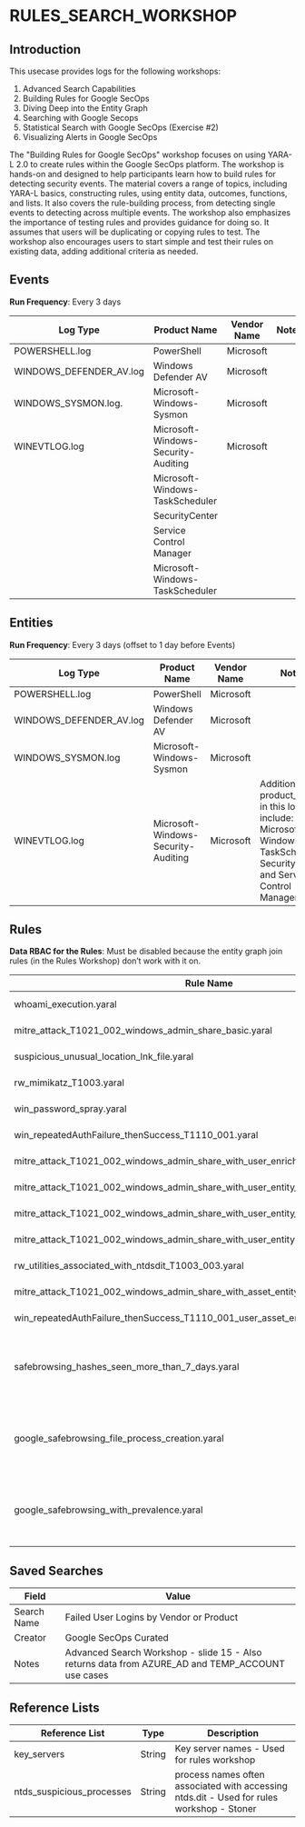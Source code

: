 
# RULES_SEARCH_WORKSHOP

## Introduction

This usecase provides logs for the following workshops:
 1. Advanced Search Capabilities
 1. Building Rules for Google SecOps
 1. Diving Deep into the Entity Graph
 1. Searching with Google Secops
 1. Statistical Search with Google SecOps (Exercise #2)
 1. Visualizing Alerts in Google SecOps

The "Building Rules for Google SecOps" workshop focuses on using YARA-L 2.0 to create rules within the Google SecOps platform. The workshop is hands-on and designed to help participants learn how to build rules for detecting security events. The material covers a range of topics, including YARA-L basics, constructing rules, using entity data, outcomes, functions, and lists. It also covers the rule-building process, from detecting single events to detecting across multiple events. The workshop also emphasizes the importance of testing rules and provides guidance for doing so. It assumes that users will be duplicating or copying rules to test. The workshop also encourages users to start simple and test their rules on existing data, adding additional criteria as needed.

## Events

**Run Frequency**: Every 3 days

| Log Type                | Product Name                         | Vendor Name | Notes |
|-------------------------|--------------------------------------|-------------|-------|
| POWERSHELL.log          | PowerShell                           | Microsoft   |       |
| WINDOWS_DEFENDER_AV.log | Windows Defender AV                  | Microsoft   |       |
| WINDOWS_SYSMON.log.     | Microsoft-Windows-Sysmon             | Microsoft   |       |
| WINEVTLOG.log           | Microsoft-Windows-Security-Auditing  | Microsoft   |       |
|                         | Microsoft-Windows-TaskScheduler      |             |       |
|                         | SecurityCenter                       |             |       |
|                         | Service Control Manager              |             |       |
|                         | Microsoft-Windows-TaskScheduler      |             |       |

## Entities

**Run Frequency**: Every 3 days (offset to 1 day before Events)

| Log Type                | Product Name                        | Vendor Name | Notes                                                                                                                           |
|-------------------------|-------------------------------------|-------------|---------------------------------------------------------------------------------------------------------------------------------|
| POWERSHELL.log          | PowerShell                          | Microsoft   |                                                                                                                                 |
| WINDOWS_DEFENDER_AV.log | Windows Defender AV                 | Microsoft   |                                                                                                                                 |
| WINDOWS_SYSMON.log      | Microsoft-Windows-Sysmon            | Microsoft   |                                                                                                                                 |
| WINEVTLOG.log           | Microsoft-Windows-Security-Auditing | Microsoft   | Additional product_names in this log type include: Microsoft-Windows-TaskScheduler, SecurityCenter, and Service Control Manager |


## Rules

**Data RBAC for the Rules**: Must be disabled because the entity graph join rules (in the Rules Workshop) don’t work with it on.


| Rule Name                                                                          | Live | Alerting | Notes                                                                                                                                                                                                                                                                 |
|------------------------------------------------------------------------------------|------|----------|----------------------------------------------------------------------------------|
| whoami_execution.yaral                                                             | True | False    | Rule Workshop slide 17                                                           |
| mitre_attack_T1021_002_windows_admin_share_basic.yaral                             | False| False    | Rule Workshop slide 22                                                           |
| suspicious_unusual_location_lnk_file.yaral                                         | False| False    | Rule Workshop slide 27                                                           |
| rw_mimikatz_T1003.yaral                                                            | True | False    | Rule Workshop slide 29                                                           |
| win_password_spray.yaral                                                           | False| False    | Rule Workshop slide 44                                                           |
| win_repeatedAuthFailure_thenSuccess_T1110_001.yaral                                | True | True     | Rule Workshop slide 60                                                           |
| mitre_attack_T1021_002_windows_admin_share_with_user_enrichment.yaral              | False| False    | Rule Workshop slide 50                                                           |
| mitre_attack_T1021_002_windows_admin_share_with_user_entity_non_domain_admin.yaral | False| False    | Rule Workshop slide 55                                                           |
| mitre_attack_T1021_002_windows_admin_share_with_user_entity_domain_admin.yaral     | False| False    | EG workshop slide 43                                                             |
| mitre_attack_T1021_002_windows_admin_share_with_user_entity.yaral                  | False| False    | EG workshop slide 41                                                             |
| rw_utilities_associated_with_ntdsdit_T1003_003.yaral                               | False| False    | Rule Workshop slide 75                                                           |
| mitre_attack_T1021_002_windows_admin_share_with_asset_entity.yaral                 | False| False    | EG workshop slide 45                                                             |
| win_repeatedAuthFailure_thenSuccess_T1110_001_user_asset_entity.yaral              | False| False    | EG workshop slide 47                                                             |
| safebrowsing_hashes_seen_more_than_7_days.yaral                                    | False| False    | EG Workshop slide 105 - Works with this usecase as well as MISP and SAFEBROWSING |
| google_safebrowsing_file_process_creation.yaral                                    | True | True     | EG Workshop slide 113 - Works with this usecase as well as MISP and SAFEBROWSING |
| google_safebrowsing_with_prevalence.yaral                                          | False| False    | EG Workshop slide 115 - Works with this usecase as well as MISP and SAFEBROWSING |

## Saved Searches

| Field           | Value                                                                                            |
|-----------------|--------------------------------------------------------------------------------------------------|
| Search Name     | Failed User Logins by Vendor or Product                                                          |
| Creator         | Google SecOps Curated                                                                            |
| Notes           | Advanced Search Workshop - slide 15 - Also returns data from AZURE_AD and TEMP_ACCOUNT use cases |

## Reference Lists

| Reference List            | Type   | Description                                                                               |
|---------------------------|--------|-------------------------------------------------------------------------------------------|
| key_servers               | String | Key server names - Used for rules workshop                                                |
| ntds_suspicious_processes | String | process names often associated with accessing ntds.dit - Used for rules workshop - Stoner |



